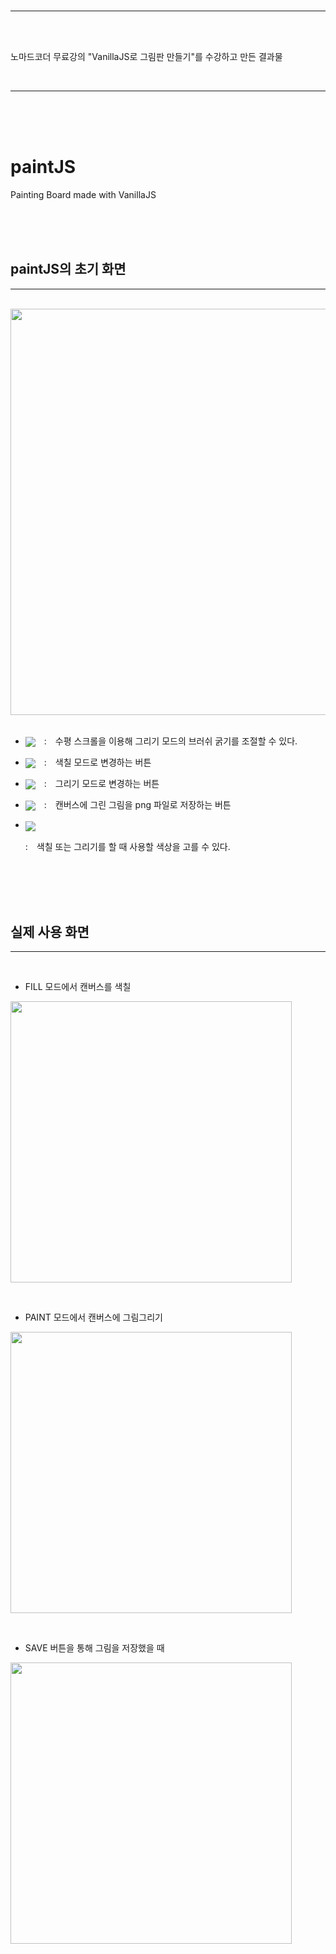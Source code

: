 <br/>

---

<br/>
<br/>

노마드코더 무료강의 "VanillaJS로 그림판 만들기"를 수강하고 만든 결과물

<br/>

---

<br/>
<br/>
<br/>

# paintJS

Painting Board made with VanillaJS

<br/>
<br/>
<br/>

## paintJS의 초기 화면

---

<br/>

<img src="https://user-images.githubusercontent.com/83650872/119225587-8003d280-bb3f-11eb-8773-ad72954137ec.png" width="650">

<br/>
<br/>

- <img src="https://user-images.githubusercontent.com/83650872/119225051-80e73500-bb3c-11eb-8710-94efb5536a8e.png" align="center"/>　:　수평 스크롤을 이용해 그리기 모드의 브러쉬 굵기를 조절할 수 있다.

- <img src="https://user-images.githubusercontent.com/83650872/119225103-cf94cf00-bb3c-11eb-8a30-1121e2b58dd2.png" align="center"/>　:　색칠 모드로 변경하는 버튼

- <img src="https://user-images.githubusercontent.com/83650872/119225206-61044100-bb3d-11eb-926a-03979df4397a.png" align="center"/>　:　그리기 모드로 변경하는 버튼

- <img src="https://user-images.githubusercontent.com/83650872/119225297-e7208780-bb3d-11eb-9d16-16e4a5d02d88.png" align="center"/>　:　캔버스에 그린 그림을 png 파일로 저장하는 버튼

- <img src="https://user-images.githubusercontent.com/83650872/119225237-8d1fc200-bb3d-11eb-9597-342429a720ae.png" align="center" /> <br/>

  :　색칠 또는 그리기를 할 때 사용할 색상을 고를 수 있다.

<br/>
<br/>
<br/>
<br/>

## 실제 사용 화면

---

<br/>

- FILL 모드에서 캔버스를 색칠

<img src="https://user-images.githubusercontent.com/83650872/119225404-93fb0480-bb3e-11eb-821b-788e3df88df5.png" width="450"/> <br/>

<br/>

- PAINT 모드에서 캔버스에 그림그리기

<img src="https://user-images.githubusercontent.com/83650872/119225541-4f239d80-bb3f-11eb-83d9-9dd2319e10fa.png" width="450"/><br/>

<br/>

- SAVE 버튼을 통해 그림을 저장했을 때

<img src="https://user-images.githubusercontent.com/83650872/119225507-197eb480-bb3f-11eb-9c77-a36f9ef0343a.png" width="450"/>
